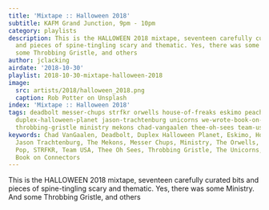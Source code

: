 ```yaml
---
title: 'Mixtape :: Halloween 2018'
subtitle: KAFM Grand Junction, 9pm - 10pm
category: playlists
description: This is the HALLOWEEN 2018 mixtape, seventeen carefully curated bits
  and pieces of spine-tingling scary and thematic. Yes, there was some Ministry. And
  some Throbbing Gristle, and others
author: jclacking
airdate: '2018-10-30'
playlist: 2018-10-30-mixtape-halloween-2018
image:
  src: artists/2018/halloween_2018.png
  caption: Rob Potter on Unsplash
index: 'Mixtape :: Halloween 2018'
tags: deadbolt messer-chups strfkr orwells house-of-freaks eskimo peach-kelli-pop
  duplex-halloween-planet jason-trachtenburg unicorns we-wrote-book-on-connectors
  throbbing-gristle ministry mekons chad-vangaalen thee-oh-sees team-usa
keywords: Chad VanGaalen, Deadbolt, Duplex Halloween Planet, Eskimo, House of Freaks,
  Jason Trachtenburg, The Mekons, Messer Chups, Ministry, The Orwells, Peach Kelli
  Pop, STRFKR, Team USA, Thee Oh Sees, Throbbing Gristle, The Unicorns, We Wrote The
  Book on Connectors
---
```

This is the HALLOWEEN 2018 mixtape, seventeen carefully curated bits and pieces of spine-tingling scary and thematic. Yes, there was some Ministry. And some Throbbing Gristle, and others
